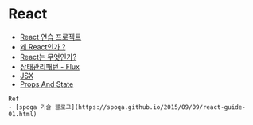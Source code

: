 # React

- [React 연습 프로젝트](./react-fundametal)
- [왜 React인가 ?](./why-react.md)
- [React는 무엇인가?](./what-react.md)
- [상태관리패턴 - Flux](./flux.md)
- [JSX](./jsx.md)
- [Props And State](./props-state.md)

```
Ref
- [spoqa 기술 블로그](https://spoqa.github.io/2015/09/09/react-guide-01.html)
```
